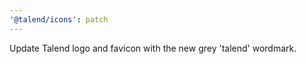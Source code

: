 ```yaml
---
'@talend/icons': patch
---
```


Update Talend logo and favicon with the new grey 'talend' wordmark.

